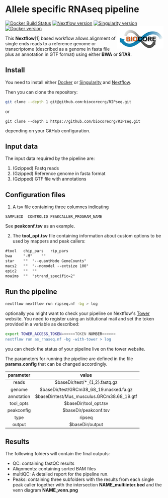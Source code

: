 # Allele specific RNAseq pipeline
[![Docker Build Status](https://img.shields.io/docker/automated/biocorecrg/asrnaseq.svg)](https://cloud.docker.com/u/biocorecrg/repository/docker/biocorecrg/asrnaseq/builds)
[![Nextflow version](https://img.shields.io/badge/Nextflow-20.10.0-brightgreen)](https://www.nextflow.io/)
[![Singularity version](https://img.shields.io/badge/Singularity-v3.2.1-green.svg)](https://www.sylabs.io/)
[![Docker version](https://img.shields.io/badge/Docker-v19.03-blue)](https://www.docker.com/)
<img align="right" href="https://biocore.crg.eu/" src="https://raw.githubusercontent.com/CRG-CNAG/BioCoreMiscOpen/master/logo/biocore-logo_small.png" />

This **Nextflow**[1] based workflow allows alignment of single ends reads to a reference genome or transcriptome (described as a genome in fasta file plus an annotation in GTF format) using either **BWA** or **STAR**.

## Install
You need to install either [Docker](https://docs.docker.com/install/) or [Singularity](https://sylabs.io/guides/3.1/user-guide/installation.html) and [Nextflow](https://www.nextflow.io/docs/latest/getstarted.html). 


Then you can clone the repository:

```bash
git clone --depth 1 git@github.com:biocorecrg/RIPseq.git
```

or

```
git clone --depth 1 https://github.com/biocorecrg/RIPseq.git 
```

depending on your GitHub configuration.


## Input data
The input data required by the pipeline are:
1) (Gzipped) Fastq reads
2) (Gzipped) Reference genome in fasta format
3) (Gzipped) GTF file with annotations

## Configuration files
1) A tsv file containing three columnes indicating
```
SAMPLEID  CONTROLID PEAKCALLER_PROGRAM_NAME
```
See **peakconf.tsv** as an example.

2) The **tool_opt.tsv** file containing information about custom options to be used by mappers and peak callers:
```
#tool	chip_pars	rip_pars
bwa     "-M"    ""
star	""	"--quantMode GeneCounts"
macs2	""	"--nomodel --extsize 100"
epic2	""	""
moaims	""	"strand_specific=2"
```

## Run the pipeline
```bash 
nextflow nextflow run ripseq.nf -bg > log
```

optionally you might want to check your pipeline on Nextflow's [Tower](https://tower.nf/) website. You need to register using an istitutional mail and set the token provided in a variable as described:

```bash
export TOWER_ACCESS_TOKEN=<<<<<TOKEN NUMBER>>>>>>
nextflow run as_rnaseq.nf -bg -with-tower > log 
```

you can check the status of your pipeline live on the tower website.

The parameters for running the pipeline are defined in the file **params.config** that can be changed accordingly.

|parameter|value|
|:---:|:---:|
|reads |$baseDir/test/*_{1,2}.fastq.gz|
|genome |$baseDir/test/GRCm38_68_19.masked.fa.gz|
|annotation |$baseDir/test/Mus_musculus.GRCm38.68_19.gtf|
|tool_opts |$baseDir/tool_opt.tsv|
|peakconfig |$baseDir/peakconf.tsv| 
|type |ripseq|
|output |$baseDir/output|


## Results
The following folders will contain the final outputs:
* QC: containing fastQC results
* Alignments: containing sorted BAM files
* multiQC: A detailed report for the pipeline run.
* Peaks: containing three subfolders with the results from each single peak caller together with the intersection **NAME_multiinter.bed** and the venn diagram **NAME_venn.png**   

